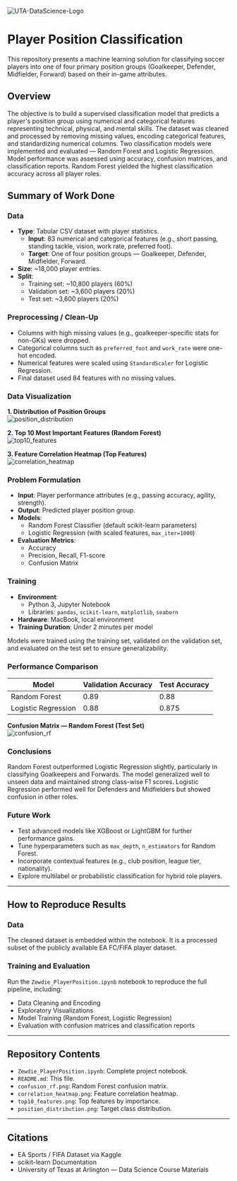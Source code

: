 ![UTA-DataScience-Logo](UTA-DataScience-Logo.png)

# Player Position Classification

This repository presents a machine learning solution for classifying soccer players into one of four primary position groups (Goalkeeper, Defender, Midfielder, Forward) based on their in-game attributes.

## Overview

The objective is to build a supervised classification model that predicts a player's position group using numerical and categorical features representing technical, physical, and mental skills. The dataset was cleaned and processed by removing missing values, encoding categorical features, and standardizing numerical columns. Two classification models were implemented and evaluated — Random Forest and Logistic Regression. Model performance was assessed using accuracy, confusion matrices, and classification reports. Random Forest yielded the highest classification accuracy across all player roles.

## Summary of Work Done

### Data

- **Type**: Tabular CSV dataset with player statistics.
  - **Input**: 83 numerical and categorical features (e.g., short passing, standing tackle, vision, work rate, preferred foot).
  - **Target**: One of four position groups — Goalkeeper, Defender, Midfielder, Forward.
- **Size**: ~18,000 player entries.
- **Split**:
  - Training set: ~10,800 players (60%)
  - Validation set: ~3,600 players (20%)
  - Test set: ~3,600 players (20%)

### Preprocessing / Clean-Up

- Columns with high missing values (e.g., goalkeeper-specific stats for non-GKs) were dropped.
- Categorical columns such as `preferred_foot` and `work_rate` were one-hot encoded.
- Numerical features were scaled using `StandardScaler` for Logistic Regression.
- Final dataset used 84 features with no missing values.

### Data Visualization

**1. Distribution of Position Groups**  
![position_distribution](position_distribution.png)

**2. Top 10 Most Important Features (Random Forest)**  
![top10_features](top10_features.png)

**3. Feature Correlation Heatmap (Top Features)**  
![correlation_heatmap](correlation_heatmap.png)

### Problem Formulation

- **Input**: Player performance attributes (e.g., passing accuracy, agility, strength).
- **Output**: Predicted player position group.
- **Models**:
  - Random Forest Classifier (default scikit-learn parameters)
  - Logistic Regression (with scaled features, `max_iter=1000`)
- **Evaluation Metrics**:
  - Accuracy
  - Precision, Recall, F1-score
  - Confusion Matrix

### Training

- **Environment**:
  - Python 3, Jupyter Notebook
  - Libraries: `pandas`, `scikit-learn`, `matplotlib`, `seaborn`
- **Hardware**: MacBook, local environment
- **Training Duration**: Under 2 minutes per model

Models were trained using the training set, validated on the validation set, and evaluated on the test set to ensure generalizability.

### Performance Comparison

| Model               | Validation Accuracy | Test Accuracy |
|---------------------|---------------------|---------------|
| Random Forest       | 0.89                | 0.88          |
| Logistic Regression | 0.88                | 0.875         |

**Confusion Matrix — Random Forest (Test Set)**  
![confusion_rf](confusion_rf.png)


### Conclusions

Random Forest outperformed Logistic Regression slightly, particularly in classifying Goalkeepers and Forwards. The model generalized well to unseen data and maintained strong class-wise F1 scores. Logistic Regression performed well for Defenders and Midfielders but showed confusion in other roles.

### Future Work

- Test advanced models like XGBoost or LightGBM for further performance gains.
- Tune hyperparameters such as `max_depth`, `n_estimators` for Random Forest.
- Incorporate contextual features (e.g., club position, league tier, nationality).
- Explore multilabel or probabilistic classification for hybrid role players.

---

## How to Reproduce Results

### Data

The cleaned dataset is embedded within the notebook. It is a processed subset of the publicly available EA FC/FIFA player dataset.

### Training and Evaluation

Run the `Zewdie_PlayerPosition.ipynb` notebook to reproduce the full pipeline, including:

- Data Cleaning and Encoding
- Exploratory Visualizations
- Model Training (Random Forest, Logistic Regression)
- Evaluation with confusion matrices and classification reports

---

## Repository Contents

- `Zewdie_PlayerPosition.ipynb`: Complete project notebook.
- `README.md`: This file.
- `confusion_rf.png`: Random Forest confusion matrix.
- `correlation_heatmap.png`: Feature correlation heatmap.
- `top10_features.png`: Top features by importance.
- `position_distribution.png`: Target class distribution.

---

## Citations

- EA Sports / FIFA Dataset via Kaggle  
- scikit-learn Documentation  
- University of Texas at Arlington — Data Science Course Materials
